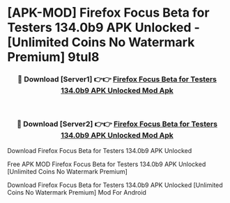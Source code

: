 # [APK-MOD] Firefox Focus Beta for Testers 134.0b9 APK Unlocked - [Unlimited Coins No Watermark Premium] 9tul8



<div align="center">
<h3>🔴 Download [Server1] 👉👉 <a href="https://momento.my/?title=Firefox_Focus_Beta_for_Testers_134.0b9_APK_Unlocked">Firefox Focus Beta for Testers 134.0b9 APK Unlocked Mod Apk</a></h3><br>

<h3>🔴 Download [Server2] 👉👉 <a href="https://momento.my/?title=Firefox_Focus_Beta_for_Testers_134.0b9_APK_Unlocked">Firefox Focus Beta for Testers 134.0b9 APK Unlocked Mod Apk</a></h3>
</div>



Download Firefox Focus Beta for Testers 134.0b9 APK Unlocked 

Free APK MOD Firefox Focus Beta for Testers 134.0b9 APK Unlocked [Unlimited Coins No Watermark Premium]

Download Firefox Focus Beta for Testers 134.0b9 APK Unlocked [Unlimited Coins No Watermark Premium] Mod For Android
